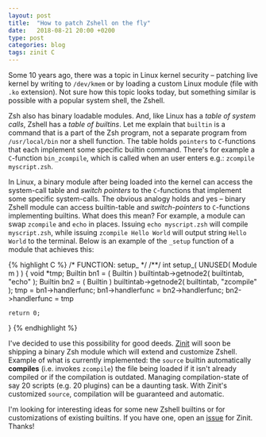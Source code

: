```yaml
---
layout: post
title:  "How to patch Zshell on the fly"
date:   2018-08-21 20:00 +0200
type: post
categories: blog
tags: zinit C
---
```


Some 10 years ago, there was a topic in Linux kernel security – patching live kernel
by writing to `/dev/kmem` or by loading a custom Linux module (file with `.ko` extension).
Not sure how this topic looks today, but something similar is possible with a popular
system shell, the Zshell.
<!-- more -->

Zsh also has binary loadable modules. And, like Linux has a *table of system calls*,
Zshell has a *table of builtins*. Let me explain that `builtin` is a command that
is a part of the Zsh program, not a separate program from `/usr/local/bin` nor a shell
function.  The table holds `pointers` to `C`-functions that each implement some specific
builtin command.  There's for example a `C`-function `bin_zcompile`, which is called when an
user enters e.g.: `zcompile myscript.zsh`.

In Linux, a binary module after being loaded into the kernel can access the system-call
table and *switch pointers* to the `C`-functions that implement some specific system-calls.
The obvious analogy holds and yes – binary Zshell module can access builtin-table and
*switch-pointers* to `C`-functions implementing builtins. What does this mean? For example, a
module can swap `zcompile` and `echo` in places. Issuing `echo myscript.zsh` will compile
`myscript.zsh`, while issuing `zcompile Hello World` will output string `Hello World` to the
terminal. Below is an example of the `_setup` function of a module that achieves this:

{% highlight C %}
/* FUNCTION: setup_ */
/**/
int
setup_( UNUSED( Module m ) )
{
    void *tmp;
    Builtin bn1 = ( Builtin ) builtintab->getnode2( builtintab, "echo" );
    Builtin bn2 = ( Builtin ) builtintab->getnode2( builtintab, "zcompile" );
    tmp = bn1->handlerfunc;
    bn1->handlerfunc = bn2->handlerfunc;
    bn2->handlerfunc = tmp

    return 0;
}
{% endhighlight %}

I've decided to use this possibility for good deeds. [Zinit][zinit] will soon be shipping a
binary Zsh module which will extend and customize Zshell. Example of what is currently
implemented: the `source` builtin automatically **compiles** (i.e. invokes `zcompile`) the file
being loaded if it isn't already compiled or if the compilation is outdated. Managing
compilation-state of say 20 scripts (e.g. 20 plugins) can be a daunting task. With Zinit's
customized `source`, compilation will be guaranteed and automatic.

I'm looking for interesting ideas for some new Zshell builtins or for customizations of
existing builtins. If you have one, open an [issue][zplg-issue] for Zinit. Thanks!

[zinit]: https://github.com/zdharma/zinit
[zplg-issue]: https://github.com/zdharma/zinit/issues
